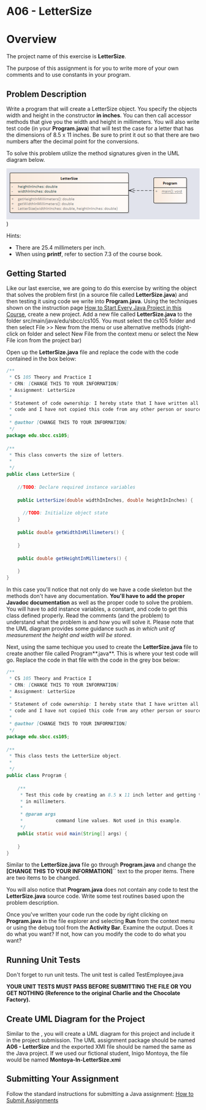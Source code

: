 # A06 - LetterSize

# Overview

The project name of this exercise is **LetterSize**.

The purpose of this assignment is for you to write more of your own comments and to use constants in your program.

## Problem Description

Write a program that will create a LetterSize object. You specify the objects width and height in the constructor **in inches**. You can then call accessor methods that give you the width and height in millimeters. You will also write test code (in your **Program.java**) that will test the case for a letter that has the dimensions of 8.5 x 11 inches. Be sure to print it out so that there are two numbers after the decimal point for the conversions.

To solve this problem utilize the method signatures given in the UML diagram below.

![LetterSize Class Diagram Image](images/LetterSize-ClassDiagram.png))

Hints:

 - There are 25.4 millimeters per inch.
 - When using **printf**, refer to section 7.3 of the course book.

## Getting Started

Like our last exercise, we are going to do this exercise by writing the object that solves the problem first (in a source file called **LetterSize.java**) and then testing it using code we write into **Program.java**. Using the techniques shown on the instruction page 
[How to Start Every Java Project in this Course](https://canvas.sbcc.edu/courses/25771/modules/items/760779), create a new project.  Add a new file called **LetterSize.java** to the folder src/main/java/edu/sbcc/cs105.  You must select the cs105 folder and then select File >> New from the menu or use alternative methods (right-click on folder and select New File from the context menu or select the New File icon from the project bar)

Open up the **LetterSize.java** file and replace the code with the code contained in the box below:

```java
/**
 * CS 105 Theory and Practice I
 * CRN: [CHANGE THIS TO YOUR INFORMATION]
 * Assignment: LetterSize
 * 
 * Statement of code ownership: I hereby state that I have written all of this
 * code and I have not copied this code from any other person or source.
 * 
 * @author [CHANGE THIS TO YOUR INFORMATION]
 */
package edu.sbcc.cs105;

/**
 * This class converts the size of letters.
 *
 */
public class LetterSize {

    //TODO: Declare required instance variables

    public LetterSize(double widthInInches, double heightInInches) {

      //TODO: Initialize object state
    }

    public double getWidthInMillimeters() {
      
    }

    public double getHeightInMillimeters() {

    }
}
```

In this case you'll notice that not only do we have a code skeleton but the methods don't have any documentation. **You'll have to add the proper Javadoc documentation** as well as the proper code to solve the problem. You will have to add instance variables, a constant, and code to get this class defined properly. Read the comments (and the problem) to understand what the problem is and how you will solve it.  Please note that the UML diagram provides some guidance such as *in which unit of measurement the height and width will be stored*. 

Next, using the same techique you used to create the **LetterSize.java** file to create another file called Program**.java**. This is where your test code will go. Replace the code in that file with the code in the grey box below:

```java
/**
 * CS 105 Theory and Practice I
 * CRN: [CHANGE THIS TO YOUR INFORMATION]
 * Assignment: LetterSize
 * 
 * Statement of code ownership: I hereby state that I have written all of this
 * code and I have not copied this code from any other person or source.
 * 
 * @author [CHANGE THIS TO YOUR INFORMATION]
 */
package edu.sbcc.cs105;

/**
 * This class tests the LetterSize object.
 *
 */
public class Program {

    /**
     * Test this code by creating an 8.5 x 11 inch letter and getting the size
     * in millimeters.
     * 
     * @param args
     *            command line values. Not used in this example.
     */
    public static void main(String[] args) {

    }
}
```

Similar to the **LetterSize.java** file go through **Program.java** and change the **[CHANGE THIS TO YOUR INFORMATION]**`` text to the proper items. There are two items to be changed.

You will also notice that **Program.java** does not contain any code to test the **LetterSize.java** source code. Write some test routines based upon the problem description.

Once you've written your code run the code by right clicking on **Program.java** in the file explorer and selecting **Run** from the context menu or using the debug tool from the **Activity Bar**. Examine the output. Does it do what you want? If not, how can you modify the code to do what you want?

## Running Unit Tests

Don't forget to run unit tests. The unit test is called TestEmployee.java

**YOUR UNIT TESTS MUST PASS BEFORE SUBMITTING THE FILE OR YOU GET NOTHING (Reference to the original Charlie and the Chocolate Factory).**

## Create UML Diagram for the Project

Similar to the , you will create a UML diagram for this project and include it in the project submission. The UML assignment package should be named **A06 - LetterSize** and the exported XMI file should be named the same as the Java project. If we used our fictional student, Inigo Montoya, the file would be named **Montoya-In-LetterSize.xmi**

## Submitting Your Assignment

Follow the standard instructions for submitting a Java assignment: [How to Submit Assignments](https://canvas.sbcc.edu/courses/25771/pages/how-to-submit-assignments-new?module_item_id=761292)
